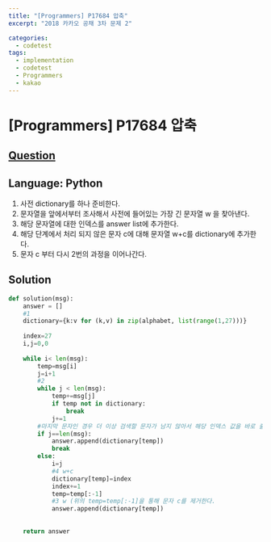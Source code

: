 ```yaml
---
title: "[Programmers] P17684 압축"
excerpt: "2018 카카오 공채 3차 문제 2"

categories:
  - codetest
tags:
  - implementation
  - codetest
  - Programmers
  - kakao
---
```

# [Programmers] P17684 압축
## [Question](https://school.programmers.co.kr/learn/courses/30/lessons/17684)
## Language: Python

1. 사전 dictionary를 하나 준비한다.
2. 문자열을 앞에서부터 조사해서 사전에 들어있는 가장 긴 문자열 w 을 찾아낸다. 
3. 해당 문자열에 대한 인덱스를 answer list에 추가한다.
4. 해당 단계에서 처리 되지 않은 문자 c에 대해 문자열 w+c를 dictionary에 추가한다.
5. 문자 c 부터 다시 2번의 과정을 이어나간다.

## Solution

```python
def solution(msg):
    answer = []
    #1
    dictionary={k:v for (k,v) in zip(alphabet, list(range(1,27)))}
    
    index=27
    i,j=0,0
    
    while i< len(msg):
        temp=msg[i]
        j=i+1
        #2
        while j < len(msg):
            temp+=msg[j]
            if temp not in dictionary:
                break
            j+=1
        #마지막 문자인 경우 더 이상 검색할 문자가 남지 않아서 해당 인덱스 값을 바로 출력해준다.
        if j==len(msg):
            answer.append(dictionary[temp])
            break
        else:
            i=j
            #4 w+c
            dictionary[temp]=index
            index+=1
            temp=temp[:-1]
            #3 w (위의 temp=temp[:-1]을 통해 문자 c를 제거한다.
            answer.append(dictionary[temp])
                 
            
    return answer
```
